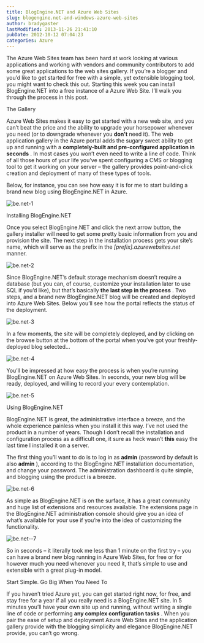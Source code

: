 ```yaml
---
title: BlogEngine.NET and Azure Web Sites
slug: blogengine.net-and-windows-azure-web-sites
author: bradygaster
lastModified: 2013-11-26 21:41:10
pubDate: 2012-10-12 07:04:23
categories: Azure
---
```


<p>The Azure Web Sites team has been hard at work looking at various applications and working with vendors and community contributors to add some great applications to the web sites gallery. If you&#x2019;re a blogger and you&#x2019;d like to get started for free with
  a simple, yet extensible blogging tool, you might want to check this out. Starting this week you can install
  <a>BlogEngine.NET</a>  into a free instance of a Azure Web Site. I&#x2019;ll walk you through the process in this post.</p>
The Gallery
<p>Azure Web Sites makes it easy to get started with a new web site, and you can&#x2019;t beat the price and the ability to upgrade your horsepower whenever you need (or to downgrade whenever you <strong>don&#x2019;t</strong>  need it). The web application gallery in the
  Azure portal adds the sugary sweet ability to get up and running with a <strong>completely-built and pre-configured application in seconds</strong> . In most cases you won&#x2019;t even need to write a line of code. Think of all those hours of your life you&#x2019;ve
  spent configuring a CMS or blogging tool to get it working on your server &#x2013; the gallery provides point-and-click creation and deployment of many of these types of tools.</p>
<p>Below, for instance, you can see how easy it is for me to start building a brand new blog using BlogEngine.NET in Azure.</p>
<p>
  <a>
    <img src="/posts/blogengine.net-and-windows-azure-web-sites/media/be.net-1.png" alt="be.net-1">
  </a> 
</p>
Installing BlogEngine.NET
<p>Once you select BlogEngine.NET and click the next arrow button, the gallery installer will need to get some pretty basic information from you and provision the site. The next step in the installation process gets your site&#x2019;s name, which will serve as
  the prefix in the <em>[prefix].azurewebsites.net</em>  manner.</p>
<p>
  <a>
    <img src="/posts/blogengine.net-and-windows-azure-web-sites/media/be.net-2.png" alt="be.net-2">
  </a> 
</p>
<p>Since BlogEngine.NET&#x2019;s default storage mechanism doesn&#x2019;t require a database (but you can, of course, customize your installation later to use SQL if you&#x2019;d like), but that&#x2019;s basically <strong>the last step in the process</strong> . Two steps, and a brand
  new BlogEngine.NET blog will be created and deployed into Azure Web Sites. Below you&#x2019;ll see how the portal reflects the status of the deployment.</p>
<p>
  <a>
    <img src="/posts/blogengine.net-and-windows-azure-web-sites/media/be.net-3.png" alt="be.net-3">
  </a> 
</p>
<p>In a few moments, the site will be completely deployed, and by clicking on the browse button at the bottom of the portal when you&#x2019;ve got your freshly-deployed blog selected&#x2026;</p>
<p>
  <a>
    <img src="/posts/blogengine.net-and-windows-azure-web-sites/media/be.net-4.png" alt="be.net-4">
  </a> 
</p>
<p>You&#x2019;ll be impressed at how easy the process is when you&#x2019;re running BlogEngine.NET on Azure Web Sites. In seconds, your new blog will be ready, deployed, and willing to record your every contemplation.</p>
<p>
  <a>
    <img src="/posts/blogengine.net-and-windows-azure-web-sites/media/be.net-5.png" alt="be.net-5">
  </a> &#xA0;</p>
Using BlogEngine.NET
<p>BlogEngine.NET is great, the administrative interface a breeze, and the whole experience painless when you install it this way. I&#x2019;ve not used the product in a number of years. Though I don&#x2019;t recall the installation and configuration process as a difficult
  one, it sure as heck wasn&#x2019;t <strong>this</strong> <em> </em> easy the last time I installed it on a server.</p>
<p>The first thing you&#x2019;ll want to do is to log in as <strong>admin</strong>  (password by default is also <strong>admin</strong> ),
  <a>according to the BlogEngine.NET installation documentation</a>, and change your password. The administration dashboard is quite simple, and blogging using the product is a breeze.</p>
<p>
  <a>
    <img src="/posts/blogengine.net-and-windows-azure-web-sites/media/be.net-6.png" alt="be.net-6">
  </a> 
</p>
<p>As simple as BlogEngine.NET is on the surface, it has a great community and huge list of extensions and resources available. The extensions page in the BlogEngine.NET administration console should give you an idea of what&#x2019;s available for your use if you&#x2019;re
  into the idea of customizing the functionality.</p>
<p>
  <a>
    <img src="/posts/blogengine.net-and-windows-azure-web-sites/media/be.net--7.png" alt="be.net--7">
  </a> 
</p>
<p>So in seconds &#x2013; it literally took me less than 1 minute on the first try &#x2013; you can have a brand new blog running in Azure Web Sites, for free or for however much you need whenever you need it, that&#x2019;s simple to use and extensible with a great plug-in model.</p>
Start Simple. Go Big When You Need To
<p>If you haven&#x2019;t
  <a>tried</a>  Azure yet, you can
  <a>get started right now</a>, for free, and stay free for a year if all you really need is a
  <a>BlogEngine.NET</a>  site. In 5 minutes you&#x2019;ll have your own site up and running, without writing a single line of code or performing <strong>any complex configuration tasks</strong> . When you pair the ease of setup and deployment Azure Web Sites and
  the application gallery provide with the blogging simplicity and elegance
  <a>BlogEngine.NET</a>  provide, you can&#x2019;t go wrong.</p>
